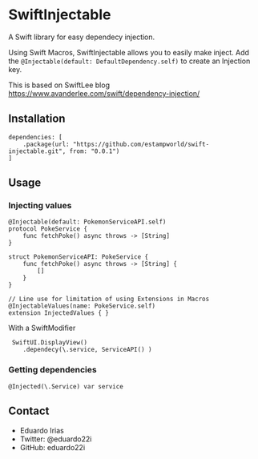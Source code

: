 # SwiftInjectable

A Swift library for easy dependecy injection.

Using Swift Macros, SwiftInjectable allows you to easily make inject. Add the `@Injectable(default: DefaultDependency.self)` to create an Injection key.

This is based on SwiftLee blog 
https://www.avanderlee.com/swift/dependency-injection/

## Installation

```
dependencies: [
    .package(url: "https://github.com/estampworld/swift-injectable.git", from: "0.0.1")
]
```

## Usage

### Injecting values

```
@Injectable(default: PokemonServiceAPI.self)
protocol PokeService {
    func fetchPoke() async throws -> [String]
}

struct PokemonServiceAPI: PokeService {
    func fetchPoke() async throws -> [String] {
        []
    }
}
```

```
// Line use for limitation of using Extensions in Macros
@InjectableValues(name: PokeService.self)
extension InjectedValues { }
```

With a SwiftModifier

```
 SwiftUI.DisplayView()
    .dependecy(\.service, ServiceAPI() )
```
### Getting dependencies

```
@Injected(\.Service) var service
```


## Contact

- Eduardo Irias
- Twitter: @eduardo22i
- GitHub: eduardo22i
